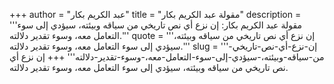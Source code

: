 +++
author = "عبد الكريم بكار"
title = "مقولة عبد الكريم بكار"
description = '''مقولة عبد الكريم بكار: إن نزع أي نص تاريخي من سياقه وبيئته، سيؤدي إلى سوء التعامل معه، وسوء تقدير دلالته.'''
quote = '''إن نزع أي نص تاريخي من سياقه وبيئته، سيؤدي إلى سوء التعامل معه، وسوء تقدير دلالته.'''
slug = '''إن-نزع-أي-نص-تاريخي-من-سياقه-وبيئته،-سيؤدي-إلى-سوء-التعامل-معه،-وسوء-تقدير-دلالته'''
+++
إن نزع أي نص تاريخي من سياقه وبيئته، سيؤدي إلى سوء التعامل معه، وسوء تقدير دلالته.
